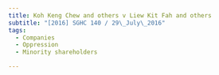 ```yaml
---
title: Koh Keng Chew and others v Liew Kit Fah and others 
subtitle: "[2016] SGHC 140 / 29\_July\_2016"
tags:
  - Companies
  - Oppression
  - Minority shareholders

---
```


